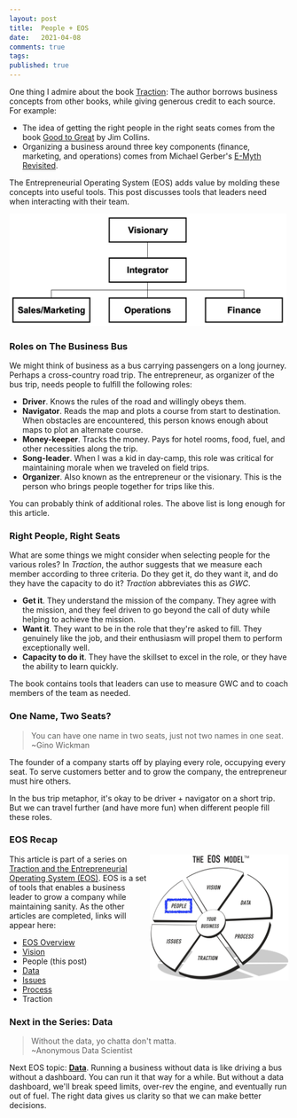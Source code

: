```yaml
---
layout: post
title:  People + EOS
date:   2021-04-08
comments: true
tags: 
published: true
---
```

 
One thing I admire about the book [Traction](/blog/2021/02/15/traction-entrepreneurial-operating-system-eos/): The author borrows business concepts from other books, while giving generous credit to each source. For example:

* The idea of getting the right people in the right seats comes from the book [Good to Great](/blog/2015/05/22/building-a-great-company/) by Jim Collins. 
* Organizing a business around three key components (finance, marketing, and operations) comes from Michael Gerber's [E-Myth Revisited](https://www.emyth.com/).

The Entrepreneurial Operating System (EOS) adds value by molding these concepts into useful tools. This post discusses tools that leaders need when interacting with their team.

<a href="/blog/2021/04/08/people-and-eos/"><img src="/images/Accountability_EOS_People.jpg" width="500" padding="10" alt="EOS Accountability Chart - Entrepreneurial Operating System (EOS)" title="EOS Accountability Chart - Entrepreneurial Operating System (EOS)" /></a>

<!--more-->

### Roles on The Business Bus

We might think of business as a bus carrying passengers on a long journey. Perhaps a cross-country road trip. The entrepreneur, as organizer of the bus trip, needs people to fulfill the following roles:

* **Driver**. Knows the rules of the road and willingly obeys them.
* **Navigator**. Reads the map and plots a course from start to destination. When obstacles are encountered, this person knows enough about maps to plot an alternate course.
* **Money-keeper**. Tracks the money. Pays for hotel rooms, food, fuel, and other necessities along the trip.
* **Song-leader**. When I was a kid in day-camp, this role was critical for maintaining morale when we traveled on field trips.
* **Organizer**. Also known as the entrepreneur or the visionary. This is the person who brings people together for trips like this.

You can probably think of additional roles. The above list is long enough for this article.

### Right People, Right Seats

What are some things we might consider when selecting people for the various roles? In _Traction_, the author suggests that we measure each member according to three criteria. Do they get it, do they want it, and do they have the capacity to do it? _Traction_ abbreviates this as _GWC_. 

* **Get it**. They understand the mission of the company. They agree with the mission, and they feel driven to go beyond the call of duty while helping to achieve the mission.
* **Want it**. They want to be in the role that they're asked to fill. They genuinely like the job, and their enthusiasm will propel them to perform exceptionally well.
* **Capacity to do it**. They have the skillset to excel in the role, or they have the ability to learn quickly.

The book contains tools that leaders can use to measure GWC and to coach members of the team as needed.

### One Name, Two Seats?

> You can have one name in two seats, just not two names in one seat.<br/>~Gino Wickman

The founder of a company starts off by playing every role, occupying every seat. To serve customers better and to grow the company, the entrepreneur must hire others. 

In the bus trip metaphor, it's okay to be driver + navigator on a short trip. But we can travel further (and have more fun) when different people fill these roles.

### EOS Recap

<a href="/blog/2021/04/08/people-and-eos/"><img src="/images/EOS_People.jpg" align="right" width="250" padding="10" alt="Right People, Right Seats - Entrepreneurial Operating System (EOS)" title="Right People, Right Seats - Entrepreneurial Operating System (EOS)" /></a>

This article is part of a series on [Traction and the Entrepreneurial Operating System (EOS)](/blog/2021/02/15/traction-entrepreneurial-operating-system-eos/). EOS is a set of tools that enables a business leader to grow a company while maintaining sanity. As the other articles are completed, links will appear here:

* [EOS Overview](/blog/2021/02/15/traction-entrepreneurial-operating-system-eos/)
* [Vision](/blog/2021/03/08/vision-and-eos/)
* People (this post)
* [Data](/blog/2022/02/04/data-plus-eos/)
* [Issues](/blog/2022/02/10/issues-plus-eos/)
* [Process](/blog/2022/02/15/process-plus-eos/)
* Traction


### Next in the Series: Data

> Without the data, yo chatta don't matta.<br/>~Anonymous Data Scientist

Next EOS topic: **[Data](/blog/2022/02/04/data-plus-eos/)**. Running a business without data is like driving a bus without a dashboard. You can run it that way for a while. But without a data dashboard, we'll break speed limits, over-rev the engine, and eventually run out of fuel. The right data gives us clarity so that we can make better decisions.